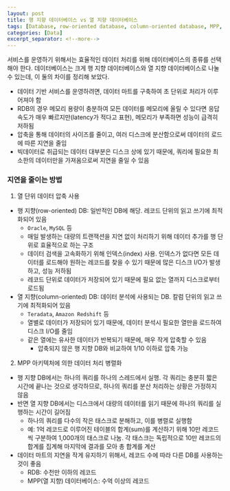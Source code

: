 ```yaml
---
layout: post
title: 행 지향 데이터베이스 vs 열 지향 데이터베이스
tags: [Database, row-oriented database, column-oriented database, MPP, big data]
categories: [Data]
excerpt_separator: <!--more-->
---
```

서비스를 운영하기 위해서는 효율적인 데이터 처리를 위해 데이터베이스의 종류를 선택해야 한다. 데이터베이스는 크게 행 지향 데이터베이스와 열 지향 데이터베이스로 나눌 수 있는데, 이 둘의 차이를 정리해 보았다.<!--more-->

- 데이터 기반 서비스를 운영하려면, 데이터 마트를 구축하여 초 단위로 처리가 이루어져야 함
- RDB의 경우 메모리 용량이 충분하여 모든 데이터를 메모리에 올릴 수 있다면 응답 속도가 매우 빠르지만(latency가 적다고 표현), 메모리가 부족하면 성능이 급격히 저하됨
- 압축을 통해 데이터의 사이즈를 줄이고, 여러 디스크에 분산함으로써 데이터의 로드에 따른 지연을 줄임
- 빅데이터로 취급되는 데이터 대부분은 디스크 상에 있기 때문에, 쿼리에 필요한 최소한의 데이터만을 가져옴으로써 지연을 줄일 수 있음

### 지연을 줄이는 방법
1. 열 단위 데이터 압축 사용
  - 행 지향(row-oriented) DB: 일반적인 DB에 해당. 레코드 단위의 읽고 쓰기에 최적화되어 있음
    - `Oracle`, `MySQL` 등
    - 매일 발생하는 대량의 트랜잭션을 지연 없이 처리하기 위해 데이터 추가를 행 단위로 효율적으로 하는 구조
    - 데이터 검색을 고속화하기 위해 인덱스(index) 사용. 인덱스가 없다면 모든 데이터를 로드해야 원하는 레코드를 찾을 수 있기 때문에 많은 디스크 I/O가 발생하고, 성능 저하됨
    - 레코드 단위로 데이터가 저장되어 있기 때문에 필요 없는 열까지 디스크로부터 로드됨
  - 열 지향(column-oriented) DB: 데이터 분석에 사용되는 DB. 칼럼 단위의 읽고 쓰기에 최적화되어 있음
    - `Teradata`, `Amazon Redshift` 등
    - 열별로 데이터가 저장되어 있기 때문에, 데이터 분석시 필요한 열만을 로드하여 디스크 I/O를 줄임
    - 같은 열에는 유사한 데이터가 반복되기 때문에, 매우 작게 압축할 수 있음
        - 압축되지 않은 행 지향 DB와 비교하여 1/10 이하로 압축 가능
2. MPP 아키텍처에 의한 데이터 처리 병렬화
  - 행 지향 DB에서는 하나의 쿼리를 하나의 스레드에서 실행. 각 쿼리는 충분히 짧은 시간에 끝나는 것으로 생각하므로, 하나의 쿼리를 분산 처리하는 상황은 가정하지 않음
  - 반면 열 지향 DB에서는 디스크에서 대량의 데이터를 읽기 때문에 하나의 쿼리를 실행하는 시간이 길어짐
    - 하나의 쿼리를 다수의 작은 태스크로 분해하고, 이를 병렬로 실행함
    - 예: 1억 레코드로 이루어진 테이블의 합계(sum)를 계산하기 위해 10만 레코드씩 구분하여 1,000개의 태스크로 나눔. 각 태스크는 독립적으로 10만 레코드의 합계를 집계해 마지막에 결과를 모아 총 합계를 계산
  - 데이터 마트의 지연을 작게 유지하기 위해서, 레코드 수에 따라 다른 DB를 사용하는 것이 좋음
    - RDB: 수천만 이하의 레코드
    - MPP(열 지향) 데이터베이스: 수억 이상의 레코드

